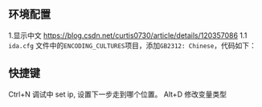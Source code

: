 ## 环境配置
1.显示中文 https://blog.csdn.net/curtis0730/article/details/120357086
1.1 `ida.cfg` 文件中的`ENCODING_CULTURES`项目，添加`GB2312: Chinese`，代码如下：
## 快捷键 

Ctrl+N  调试中 set ip, 设置下一步走到哪个位置。
Alt+D  修改变量类型